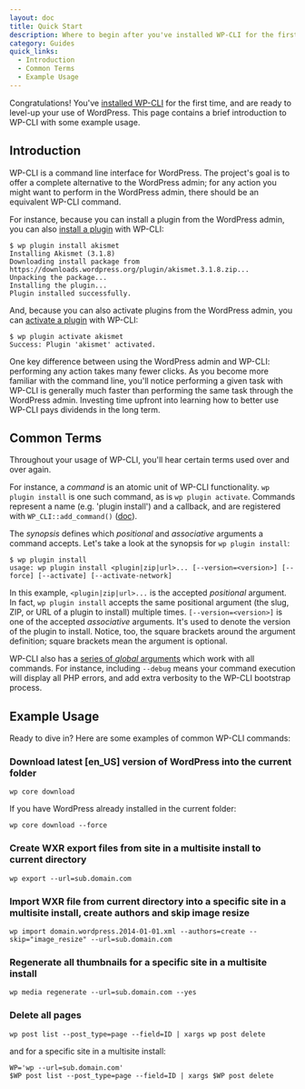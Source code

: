 ```yaml
---
layout: doc
title: Quick Start
description: Where to begin after you've installed WP-CLI for the first time.
category: Guides
quick_links:
  - Introduction
  - Common Terms
  - Example Usage
---
```


Congratulations! You've [installed WP-CLI](/docs/installing/) for the first time, and are ready to level-up your use of WordPress. This page contains a brief introduction to WP-CLI with some example usage.

## Introduction

WP-CLI is a command line interface for WordPress. The project's goal is to offer a complete alternative to the WordPress admin; for any action you might want to perform in the WordPress admin, there should be an equivalent WP-CLI command.

For instance, because you can install a plugin from the WordPress admin, you can also [install a plugin](/commands/plugin/install/) with WP-CLI:

    $ wp plugin install akismet
    Installing Akismet (3.1.8)
    Downloading install package from https://downloads.wordpress.org/plugin/akismet.3.1.8.zip...
    Unpacking the package...
    Installing the plugin...
    Plugin installed successfully.

And, because you can also activate plugins from the WordPress admin, you can [activate a plugin](/commands/plugin/activate/) with WP-CLI:

    $ wp plugin activate akismet
    Success: Plugin 'akismet' activated.

One key difference between using the WordPress admin and WP-CLI: performing any action takes many fewer clicks. As you become more familiar with the command line, you'll notice performing a given task with WP-CLI is generally much faster than performing the same task through the WordPress admin. Investing time upfront into learning how to better use WP-CLI pays dividends in the long term.

## Common Terms

Throughout your usage of WP-CLI, you'll hear certain terms used over and over again.

For instance, a _command_ is an atomic unit of WP-CLI functionality. `wp plugin install` is one such command, as is `wp plugin activate`. Commands represent a name (e.g. 'plugin install') and a callback, and are registered with `WP_CLI::add_command()` ([doc](/docs/internal-api/wp-cli-add-command/)).

The _synopsis_ defines which _positional_ and _associative_ arguments a command accepts. Let's take a look at the synopsis for `wp plugin install`:

    $ wp plugin install
    usage: wp plugin install <plugin|zip|url>... [--version=<version>] [--force] [--activate] [--activate-network]

In this example, `<plugin|zip|url>...` is the accepted _positional_ argument. In fact, `wp plugin install` accepts the same positional argument (the slug, ZIP, or URL of a plugin to install) multiple times. `[--version=<version>]` is one of the accepted _associative_ arguments. It's used to denote the version of the plugin to install. Notice, too, the square brackets around the argument definition; square brackets mean the argument is optional.

WP-CLI also has a [series of _global_ arguments](/config/) which work with all commands. For instance, including `--debug` means your command execution will display all PHP errors, and add extra verbosity to the WP-CLI bootstrap process.

## Example Usage

Ready to dive in? Here are some examples of common WP-CLI commands:

### Download latest [en_US] version of WordPress into the current folder

    wp core download

If you have WordPress already installed in the current folder:

    wp core download --force

### Create WXR export files from site in a multisite install to current directory

    wp export --url=sub.domain.com

### Import WXR file from current directory into a specific site in a multisite install, create authors and skip image resize

    wp import domain.wordpress.2014-01-01.xml --authors=create --skip="image_resize" --url=sub.domain.com

### Regenerate all thumbnails for a specific site in a multisite install

    wp media regenerate --url=sub.domain.com --yes

### Delete all pages

    wp post list --post_type=page --field=ID | xargs wp post delete

and for a specific site in a multisite install:

    WP='wp --url=sub.domain.com'
    $WP post list --post_type=page --field=ID | xargs $WP post delete
